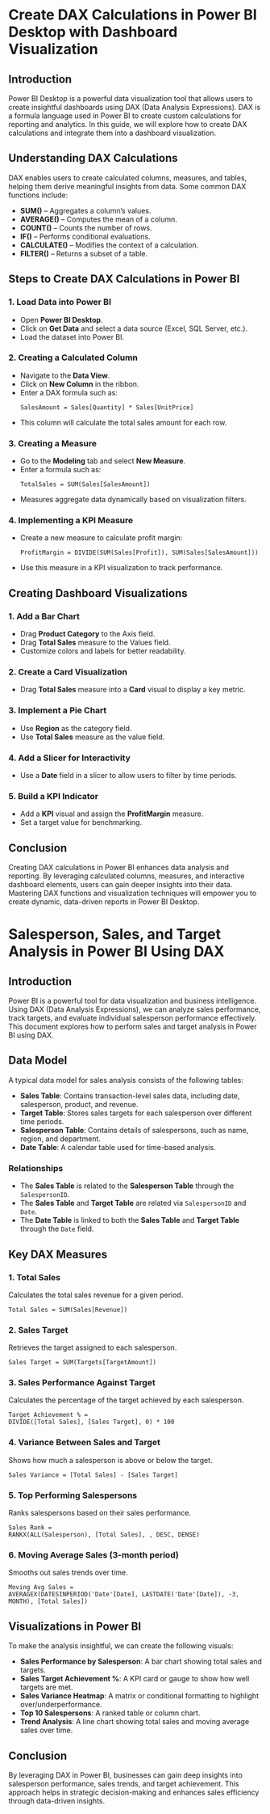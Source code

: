 # Create DAX Calculations in Power BI Desktop with Dashboard Visualization

## Introduction
Power BI Desktop is a powerful data visualization tool that allows users to create insightful dashboards using DAX (Data Analysis Expressions). DAX is a formula language used in Power BI to create custom calculations for reporting and analytics. In this guide, we will explore how to create DAX calculations and integrate them into a dashboard visualization.

## Understanding DAX Calculations
DAX enables users to create calculated columns, measures, and tables, helping them derive meaningful insights from data. Some common DAX functions include:
- **SUM()** – Aggregates a column’s values.
- **AVERAGE()** – Computes the mean of a column.
- **COUNT()** – Counts the number of rows.
- **IF()** – Performs conditional evaluations.
- **CALCULATE()** – Modifies the context of a calculation.
- **FILTER()** – Returns a subset of a table.

## Steps to Create DAX Calculations in Power BI

### 1. Load Data into Power BI
- Open **Power BI Desktop**.
- Click on **Get Data** and select a data source (Excel, SQL Server, etc.).
- Load the dataset into Power BI.

### 2. Creating a Calculated Column
- Navigate to the **Data View**.
- Click on **New Column** in the ribbon.
- Enter a DAX formula such as:
  ```DAX
  SalesAmount = Sales[Quantity] * Sales[UnitPrice]
  ```
- This column will calculate the total sales amount for each row.

### 3. Creating a Measure
- Go to the **Modeling** tab and select **New Measure**.
- Enter a formula such as:
  ```DAX
  TotalSales = SUM(Sales[SalesAmount])
  ```
- Measures aggregate data dynamically based on visualization filters.

### 4. Implementing a KPI Measure
- Create a new measure to calculate profit margin:
  ```DAX
  ProfitMargin = DIVIDE(SUM(Sales[Profit]), SUM(Sales[SalesAmount]))
  ```
- Use this measure in a KPI visualization to track performance.

## Creating Dashboard Visualizations

### 1. Add a Bar Chart
- Drag **Product Category** to the Axis field.
- Drag **Total Sales** measure to the Values field.
- Customize colors and labels for better readability.

### 2. Create a Card Visualization
- Drag **Total Sales** measure into a **Card** visual to display a key metric.

### 3. Implement a Pie Chart
- Use **Region** as the category field.
- Use **Total Sales** measure as the value field.

### 4. Add a Slicer for Interactivity
- Use a **Date** field in a slicer to allow users to filter by time periods.

### 5. Build a KPI Indicator
- Add a **KPI** visual and assign the **ProfitMargin** measure.
- Set a target value for benchmarking.

## Conclusion
Creating DAX calculations in Power BI enhances data analysis and reporting. By leveraging calculated columns, measures, and interactive dashboard elements, users can gain deeper insights into their data. Mastering DAX functions and visualization techniques will empower you to create dynamic, data-driven reports in Power BI Desktop.

# Salesperson, Sales, and Target Analysis in Power BI Using DAX

## Introduction
Power BI is a powerful tool for data visualization and business intelligence. Using DAX (Data Analysis Expressions), we can analyze sales performance, track targets, and evaluate individual salesperson performance effectively. This document explores how to perform sales and target analysis in Power BI using DAX.

## Data Model
A typical data model for sales analysis consists of the following tables:
- **Sales Table**: Contains transaction-level sales data, including date, salesperson, product, and revenue.
- **Target Table**: Stores sales targets for each salesperson over different time periods.
- **Salesperson Table**: Contains details of salespersons, such as name, region, and department.
- **Date Table**: A calendar table used for time-based analysis.

### Relationships
- The **Sales Table** is related to the **Salesperson Table** through the `SalespersonID`.
- The **Sales Table** and **Target Table** are related via `SalespersonID` and `Date`.
- The **Date Table** is linked to both the **Sales Table** and **Target Table** through the `Date` field.

## Key DAX Measures

### 1. Total Sales
Calculates the total sales revenue for a given period.
```DAX
Total Sales = SUM(Sales[Revenue])
```

### 2. Sales Target
Retrieves the target assigned to each salesperson.
```DAX
Sales Target = SUM(Targets[TargetAmount])
```

### 3. Sales Performance Against Target
Calculates the percentage of the target achieved by each salesperson.
```DAX
Target Achievement % =
DIVIDE([Total Sales], [Sales Target], 0) * 100
```

### 4. Variance Between Sales and Target
Shows how much a salesperson is above or below the target.
```DAX
Sales Variance = [Total Sales] - [Sales Target]
```

### 5. Top Performing Salespersons
Ranks salespersons based on their sales performance.
```DAX
Sales Rank =
RANKX(ALL(Salesperson), [Total Sales], , DESC, DENSE)
```

### 6. Moving Average Sales (3-month period)
Smooths out sales trends over time.
```DAX
Moving Avg Sales =
AVERAGEX(DATESINPERIOD('Date'[Date], LASTDATE('Date'[Date]), -3, MONTH), [Total Sales])
```

## Visualizations in Power BI
To make the analysis insightful, we can create the following visuals:

- **Sales Performance by Salesperson**: A bar chart showing total sales and targets.
- **Sales Target Achievement %**: A KPI card or gauge to show how well targets are met.
- **Sales Variance Heatmap**: A matrix or conditional formatting to highlight over/underperformance.
- **Top 10 Salespersons**: A ranked table or column chart.
- **Trend Analysis**: A line chart showing total sales and moving average sales over time.

## Conclusion
By leveraging DAX in Power BI, businesses can gain deep insights into salesperson performance, sales trends, and target achievement. This approach helps in strategic decision-making and enhances sales efficiency through data-driven insights.

